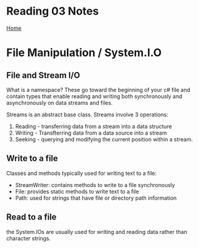 # Reading 03 Notes

[Home](README.md)

# File Manipulation / System.I.O

## File and Stream I/O
What is a namespace?
These go toward the beginning of your c# file and contain types that enable reading and writing both synchronously and asynchronously on data streams and files. 

Streams is an abstract base class. Streams involve 3 operations:
1. Reading - transferring data from a stream into a data structure
2. Writing - Transfterring data from a data source into a stream
3. Seeking - querying and modifying the current position within a stream.

## Write to a file
Classes and methods typically used for writing text to a file: 
- StreamWriter: contains methods to write to a file synchronously
- File: provides static methods to write text to a file
- Path: used for strings that have file or directory path information

## Read to a file
the System.IOs are usually used for writing and reading data rather than character strings. 